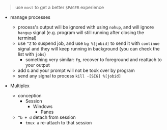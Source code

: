 > use `most` to get a better `$PAGER` experience

- manage processes
	- process's output will be ignored with using `nohup`, and will ignore `hangup` signal (e.g. program will still running after closing the terminal)
	- use `^Z` to suspend job, and use `bg %[jobid]` to send it with `continue` signal and they will keep running in background (you can check the list with `jobs`)
		- something very similar: `fg`, recover to foreground and reattach to your output
	- add `&` and your prompt will not be took over by program
	- send any signal to process `kill -[SIG] %[jobid]`

- Multiplex
	- conception
		- Session
			- Windows
				- Panes
	- `^b + d` detach from session
		- `tmux a` re-attach to that session
